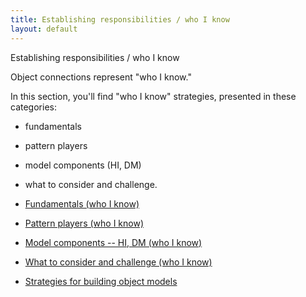 ```yaml
---
title: Establishing responsibilities / who I know
layout: default
---
```




Establishing responsibilities / who I know

Object connections represent &quot;who I know.&quot;

In this section, you'll find &quot;who I know&quot; strategies, presented in these
categories:
* fundamentals


* pattern players


* model components (HI, DM)


* what to consider and challenge.


*  [Fundamentals (who I know)](/fundamentals-(who-i-know).html) 
*  [Pattern players (who I know)](/pattern-players-(who-i-know).html) 
*  [Model components -- HI, DM (who I know)](/model-components-hi-dm-(who-i-know).html) 
*  [What to consider and challenge (who I know)](/what-to-consider-and-challenge-(who-i-know).html) 
*  [Strategies for building object models](/strategies-for-building-object-models.html) 

